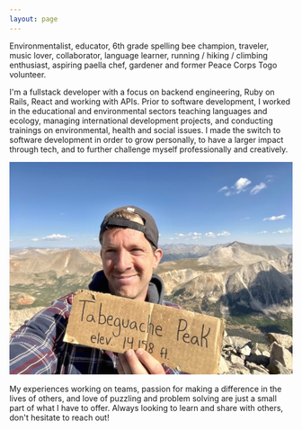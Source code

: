 ```yaml
---
layout: page
---
```


Environmentalist, educator, 6th grade spelling bee champion, traveler, music lover, collaborator, language learner, running / hiking / climbing enthusiast, aspiring paella chef, gardener and former Peace Corps Togo volunteer.

I'm a fullstack developer with a focus on backend engineering, Ruby on Rails, React and working with APIs. Prior to software development, I worked in the educational and environmental sectors teaching languages and ecology, managing international development projects, and conducting trainings on environmental, health and social issues. I made the switch to software development in order to grow personally, to have a larger impact through tech, and to further challenge myself professionally and creatively.

<img src="/assets/images/core/easachs.jpg" alt="Eli">

My experiences working on teams, passion for making a difference in the lives of others, and love of puzzling and problem solving are just a small part of what I have to offer. Always looking to learn and share with others, don't hesitate to reach out!
